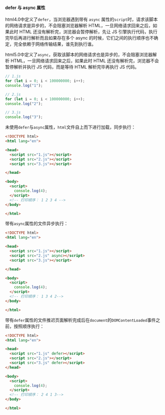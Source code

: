 #### defer 与 async 属性

html4.0中定义了`defer`，当浏览器遇到带有 `async` 属性的`script`时，请求该脚本的网络请求是异步的，不会阻塞浏览器解析 HTML，一旦网络请求回来之后，如果此时 HTML 还没有解析完，浏览器会暂停解析，先让 JS 引擎执行代码，执行完毕后再进行解析而且如果存在多个 async 的时候，它们之间的执行顺序也不确定，完全依赖于网络传输结果，谁先到执行谁。

html5.0中定义了`async`，获取该脚本的网络请求也是异步的，不会阻塞浏览器解析 HTML，一旦网络请求回来之后，如果此时 HTML 还没有解析完，浏览器不会暂停解析并执行 JS 代码，而是等待 HTML 解析完毕再执行 JS 代码。

```js
// 1.js
for (let i = 0; i < 100000000; i++);
console.log("1");
```

```js
// 2.js
for (let i = 0; i < 100000000; i++);
console.log("2");
```

```js
// 3.js
console.log("3");
```

未使用`defer`与`async`属性，`html`文件自上而下进行加载，同步执行：

```html
<!DOCTYPE html>
<html lang="en">

<head>
  <script src="1.js"></script>
  <script src="2.js"></script>
  <script src="3.js"></script>

</head>

<body>
  <script>
    console.log(4);
  </script>
  <!-- 打印顺序： 1 2 3 4 -->
</body>

</html>
```

带有`async`属性的文件异步执行：

```html
<!DOCTYPE html>
<html lang="en">

<head>
  <script src="1.js"></script>
  <script src="2.js" async></script>
  <script src="3.js"></script>

</head>

<body>
  <script>
    console.log(4);
  </script>
  <!-- 打印顺序： 1 3 4 2-->
</body>

</html>
```

带有`defer`属性的文件推迟页面解析完成后在`document`的`DOMContentLoaded`事件之前，按照顺序执行：

```html
<!DOCTYPE html>
<html lang="en">

<head>
  <script src="1.js" defer></script>
  <script src="2.js"></script>
  <script src="3.js" defer></script>
</head>

<body>
  <script>
    console.log(4);
  </script>
  <!-- 打印顺序： 2 4 1 3-->
</body>

</html>
```

